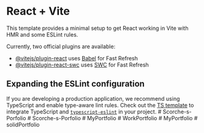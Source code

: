 # React + Vite

This template provides a minimal setup to get React working in Vite with HMR and some ESLint rules.

Currently, two official plugins are available:

- [@vitejs/plugin-react](https://github.com/vitejs/vite-plugin-react/blob/main/packages/plugin-react/README.md) uses [Babel](https://babeljs.io/) for Fast Refresh
- [@vitejs/plugin-react-swc](https://github.com/vitejs/vite-plugin-react-swc) uses [SWC](https://swc.rs/) for Fast Refresh

## Expanding the ESLint configuration

If you are developing a production application, we recommend using TypeScript and enable type-aware lint rules. Check out the [TS template](https://github.com/vitejs/vite/tree/main/packages/create-vite/template-react-ts) to integrate TypeScript and [`typescript-eslint`](https://typescript-eslint.io) in your project.
#   S c o r c h e - s - P o r f o l i o  
 #   S c o r c h e - s - P o r f o l i o  
 #   M y P o r t f o l i o  
 #   W o r k P o r t f o l i o  
 #   M y P o r t f o l i o  
 #   s o l i d P o r t f o l i o  
 